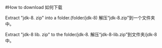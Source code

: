#How to download    如何下载

Extract "jdk-8. zip" into a folder.(folder/jdk-8)
解压“jdk-8.zip”到一个文件夹中。

Extract "jdk-8 lib. zip" to the folder/jdk-8.
解压“jdk-8-lib.zip”到文件夹/jdk-8中。
